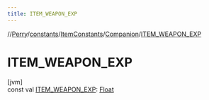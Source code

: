 ```yaml
---
title: ITEM_WEAPON_EXP
---
```

//[Perry](../../../../index.html)/[constants](../../index.html)/[ItemConstants](../index.html)/[Companion](index.html)/[ITEM_WEAPON_EXP](-i-t-e-m_-w-e-a-p-o-n_-e-x-p.html)



# ITEM_WEAPON_EXP



[jvm]\
const val [ITEM_WEAPON_EXP](-i-t-e-m_-w-e-a-p-o-n_-e-x-p.html): [Float](https://kotlinlang.org/api/latest/jvm/stdlib/kotlin/-float/index.html)




